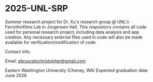 # 2025-UNL-SRP

Summer research project for Dr. Xu's research group @ UNL's Ferrothinfilms Lab in Jorgensen Hall.
This respository contains all code used for personal research project, including data analysis and app creation.
Any necessary external files used in code will also be made available for verification/modification of code.

Contact info:

Email: abruscatochristopher@gmail.com

Eastern Washington University (Cheney, WA)
Expected graduation date: June 2026
